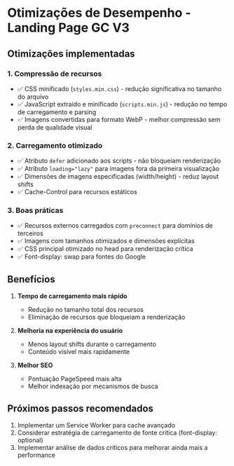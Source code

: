 # Otimizações de Desempenho - Landing Page GC V3

## Otimizações implementadas

### 1. Compressão de recursos
- ✅ CSS minificado (`styles.min.css`) - redução significativa no tamanho do arquivo
- ✅ JavaScript extraído e minificado (`scripts.min.js`) - redução no tempo de carregamento e parsing
- ✅ Imagens convertidas para formato WebP - melhor compressão sem perda de qualidade visual

### 2. Carregamento otimizado
- ✅ Atributo `defer` adicionado aos scripts - não bloqueiam renderização
- ✅ Atributo `loading="lazy"` para imagens fora da primeira visualização
- ✅ Dimensões de imagens especificadas (width/height) - reduz layout shifts
- ✅ Cache-Control para recursos estáticos

### 3. Boas práticas
- ✅ Recursos externos carregados com `preconnect` para domínios de terceiros
- ✅ Imagens com tamanhos otimizados e dimensões explícitas
- ✅ CSS principal otimizado no head para renderização crítica
- ✅ Font-display: swap para fontes do Google

## Benefícios

1. **Tempo de carregamento mais rápido**
   - Redução no tamanho total dos recursos
   - Eliminação de recursos que bloqueiam a renderização

2. **Melhoria na experiência do usuário**
   - Menos layout shifts durante o carregamento
   - Conteúdo visível mais rapidamente 

3. **Melhor SEO**
   - Pontuação PageSpeed mais alta
   - Melhor indexação por mecanismos de busca

## Próximos passos recomendados

1. Implementar um Service Worker para cache avançado
2. Considerar estratégia de carregamento de fonte crítica (font-display: optional)
3. Implementar análise de dados críticos para melhorar ainda mais a performance